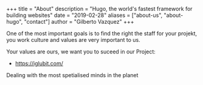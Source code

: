 +++
title = "About"
description = "Hugo, the world's fastest framework for building websites"
date = "2019-02-28"
aliases = ["about-us", "about-hugo", "contact"]
author = "Gilberto Vazquez"
+++

One of the most important goals is to find the right the  staff for your projekt, you work culture and values are very important to us.

Your values are ours, we want you to suceed in our Project:

* https://iglubit.com/


Dealing with the most spetialised minds in the planet
